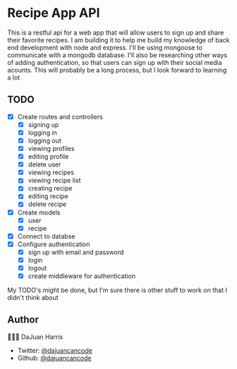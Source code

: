 # Recipe App API

This is a restful api for a web app that will allow users to sign up and share their favorite recipes. I am building it to help me build my knowledge of back end development with node and express. I'll be using mongoose to communicate with a mongodb database. I'll also be researching other ways of adding authentication, so that users can sign up with their social media acounts. This will probably be a long process, but I look forward to learning a lot

## TODO

- [x] Create routes and controllers
  - [x] signing up
  - [x] logging in
  - [x] logging out
  - [x] viewing profiles
  - [x] editing profile
  - [x] delete user
  - [x] viewing recipes
  - [x] viewing recipe list
  - [x] creating recipe
  - [x] editing recipe
  - [x] delete recipe
- [x] Create models
  - [x] user
  - [x] recipe
- [x] Connect to databse
- [x] Configure authentication
  - [x] sign up with email and password
  - [x] login
  - [x] logout
  - [x] create middleware for authentication

My TODO's might be done, but I'm sure there is other stuff to work on that I didn't think about

## Author

👨🏽‍💻 DaJuan Harris

- Twitter: [@dajuancancode](www.twitter.com/dajuancancode)
- Github: [@dajuancancode](www.github.com/dajuancancode)